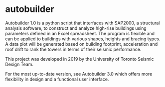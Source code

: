# autobuilder

Autobuilder 1.0 is a python script that interfaces with SAP2000, a structural analysis software, 
to construct and analyze high-rise buildings using parameters defined in an Excel spreadsheet.
The program is flexible and can be applied to buildings with various shapes, heights and bracing types.
A data plot will be generated based on building footprint, acceleration and roof drift to rank the towers
in terms of their seismic performance.

This project was developed in 2019 by the University of Toronto Seismic Design Team.

For the most up-to-date version, see Autobuilder 3.0 which offers more flexibility in design and a functional user interface.
